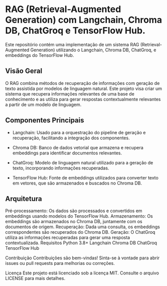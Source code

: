 # RAG (Retrieval-Augmented Generation) com Langchain, Chroma DB, ChatGroq e TensorFlow Hub.
Este repositório contém uma implementação de um sistema RAG (Retrieval-Augmented Generation) utilizando o Langchain, Chroma DB, ChatGroq, e embeddings do TensorFlow Hub.

## Visão Geral
O RAG combina métodos de recuperação de informações com geração de texto assistida por modelos de linguagem natural. Este projeto visa criar um sistema que recupera informações relevantes de uma base de conhecimento e as utiliza para gerar respostas contextualmente relevantes a partir de um modelo de linguagem.

## Componentes Principais
* Langchain: Usado para a orquestração do pipeline de geração e recuperação, facilitando a integração dos componentes.

* Chroma DB: Banco de dados vetorial que armazena e recupera embeddings para identificar documentos relevantes.

* ChatGroq: Modelo de linguagem natural utilizado para a geração de texto, incorporando informações recuperadas.

* TensorFlow Hub: Fonte de embeddings utilizados para converter texto em vetores, que são armazenados e buscados no Chroma DB.

## Arquitetura
Pré-processamento: Os dados são processados e convertidos em embeddings usando modelos do TensorFlow Hub.
Armazenamento: Os embeddings são armazenados no Chroma DB, juntamente com os documentos de origem.
Recuperação: Dada uma consulta, os embeddings correspondentes são recuperados do Chroma DB.
Geração: O ChatGroq utiliza as informações recuperadas para gerar uma resposta contextualizada.
Requisitos
Python 3.8+
Langchain
Chroma DB
ChatGroq
TensorFlow Hub

Contribuição
Contribuições são bem-vindas! Sinta-se à vontade para abrir issues ou pull requests para melhorias ou correções.

Licença
Este projeto está licenciado sob a licença MIT. Consulte o arquivo LICENSE para mais detalhes.

